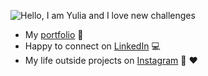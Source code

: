 ![Hello, I am Yulia and I love new challenges](https://github.com/LiaTsernant/LiaTsernant/raw/master/assets/readme.gif)


- My <a href="https://yuliatsernant.com">portfolio</a> 💼
- Happy to connect on <a href="https://www.linkedin.com/in/yuliatsernant/"> LinkedIn</a> 💻
- My life outside projects on <a href="https://www.instagram.com/yulia_viola/">Instagram</a> 🌄 ❤️

